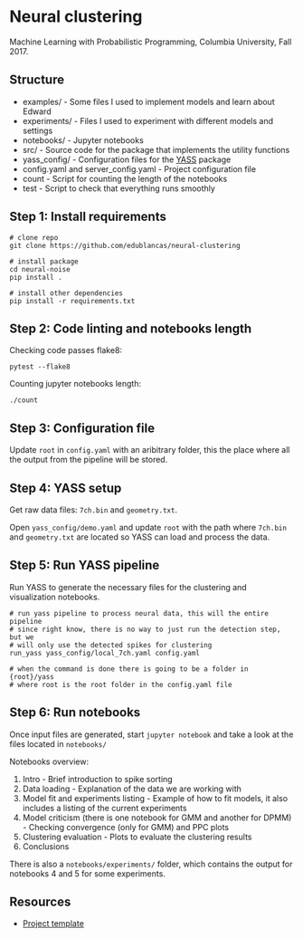 # Neural clustering

Machine Learning with Probabilistic Programming, Columbia University, Fall 2017.

## Structure

* examples/ - Some files I used to implement models and learn about Edward
* experiments/ - Files I used to experiment with different models and settings
* notebooks/ - Jupyter notebooks
* src/ - Source code for the package that implements the utility functions
* yass_config/ - Configuration files for the [YASS](https://github.com/paninski-lab/yass) package
* config.yaml and server_config.yaml - Project configuration file
* count - Script for counting the length of the notebooks
* test - Script to check that everything runs smoothly

## Step 1: Install requirements

```shell
# clone repo
git clone https://github.com/edublancas/neural-clustering

# install package
cd neural-noise
pip install .

# install other dependencies
pip install -r requirements.txt
```

## Step 2: Code linting and notebooks length

Checking code passes flake8:

```shell
pytest --flake8
```

Counting jupyter notebooks length:

```
./count
```


## Step 3: Configuration file

Update `root` in `config.yaml` with an aribitrary folder, this the place where all the output from the pipeline will be stored.

## Step 4: YASS setup

Get raw data files: `7ch.bin` and `geometry.txt`.

Open `yass_config/demo.yaml` and update `root` with the path where `7ch.bin` and `geometry.txt` are located so YASS can load and process the data.

## Step 5: Run YASS pipeline

Run YASS to generate the necessary files for the clustering and visualization notebooks.

```shell
# run yass pipeline to process neural data, this will the entire pipeline
# since right know, there is no way to just run the detection step, but we
# will only use the detected spikes for clustering
run_yass yass_config/local_7ch.yaml config.yaml

# when the command is done there is going to be a folder in {root}/yass
# where root is the root folder in the config.yaml file
```

## Step 6: Run notebooks

Once input files are generated, start `jupyter notebook` and take a look at the
files located in  `notebooks/`

Notebooks overview:

1. Intro - Brief introduction to spike sorting
2. Data loading - Explanation of the data we are working with
3. Model fit and experiments listing - Example of how to fit models, it also includes a listing of the current experiments
4. Model criticism (there is one notebook for GMM and another for DPMM) - Checking convergence (only for GMM) and PPC plots
5. Clustering evaluation - Plots to evaluate the clustering results
6. Conclusions

There is also a `notebooks/experiments/` folder, which contains the output for notebooks 4 and 5 for some experiments.

## Resources

* [Project template](https://github.com/akucukelbir/probprog-finalproject)
